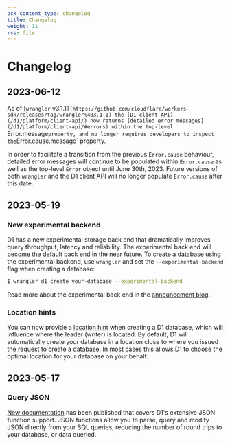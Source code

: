 ```yaml
---
pcx_content_type: changelog
title: Changelog
weight: 11
rss: file
---
```


# Changelog

## 2023-06-12

As of [`wrangler` v3.1.1`](https://github.com/cloudflare/workers-sdk/releases/tag/wrangler%403.1.1) the [D1 client API](/d1/platform/client-api/) now returns [detailed error messages](/d1/platform/client-api/#errors) within the top-level `Error.message` property, and no longer requires developers to inspect the `Error.cause.message` property.

In order to facilitate a transition from the previous `Error.cause` behaviour, detailed error messages will continue to be populated within `Error.cause` as well as the top-level `Error` object until June 30th, 2023. Future versions of both `wrangler` and the D1 client API will no longer populate `Error.cause` after this date.
## 2023-05-19

### New experimental backend

D1 has a new experimental storage back end that dramatically improves query throughput, latency and reliability. The experimental back end will become the default back end in the near future. To create a database using the experimental backend, use `wrangler` and set the `--experimental-backend` flag when creating a database: 

```sh
$ wrangler d1 create your-database --experimental-backend
```

Read more about the experimental back end in the [announcement blog](https://blog.cloudflare.com/d1-turning-it-up-to-11/).

### Location hints

You can now provide a [location hint](/d1/learning/data-location/) when creating a D1 database, which will influence where the leader (writer) is located. By default, D1 will automatically create your database in a location close to where you issued the request to create a database. In most cases this allows D1 to choose the optimal location for your database on your behalf.

## 2023-05-17

### Query JSON

[New documentation](/d1/learning/querying-json/) has been published that covers D1's extensive JSON function support. JSON functions allow you to parse, query and modify JSON directly from your SQL queries, reducing the number of round trips to your database, or data queried.

